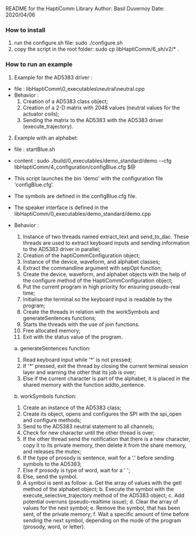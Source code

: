 README for the HaptiComm Library 
Author: Basil Duvernoy
Date: 2020/04/06

### How to install
1. run the configure.sh file: sudo ./configure.sh
2. copy the script in the root folder: sudo cp libHaptiComm/6_sh/v2/* .

### How to run an example
1. Example for the AD5383 driver :
  - file : libHaptiComm\0_executables\neutral\neutral.cpp 
  - Behavior :
    1. Creation of a AD5383 class object;
	2. Creation of a 2-D matrix with 2048 values (neutral values for the actuator coils);
	3. Sending the matrix to the AD5383 with the AD5383 driver (execute_trajectory).
  
  

2. Example with an alphabet:
  - file : startBlue.sh
  - content : sudo ./build/0_executables/demo_standard/demo 
                --cfg libHaptiComm/4_configuration/configBlue.cfg $@
  - This script launches the bin 'demo' with the configuration file 'configBlue.cfg'.
  - The symbols are defined in the configBlue.cfg file.
  - The speaker interface is defined in the libHaptiComm/0_executables/demo_standard/demo.cpp
  - Behavior : 
    1. Instance of two threads named extract_text and send_to_dac. These threads are used
       to extract keyboard inputs and sending information to the AD5383 driver in parallel;
    2. Creation of the haptiCommConfiguration object;
    2. Instance of the device, waveform, and alphabet classes;
	3. Extract the commandline argument with sepOpt function;
	4. Create the device, waveform, and alphabet objects with the help of the configure method
	   of the HaptiCommConfiguration object;
	5. Put the current program in high priority for ensuring pseudo-real time;
	6. Initialise the terminal so the keyboard input is readable by the program;
	7. Create the threads in relation with the workSymbols and generateSentences functions;
	8. Starts the threads with the use of join functions.
	9. Free allocated memory;
	10. Exit with the status value of the program.
	
    a. generateSentences function:
	  1. Read keyboard input while '*' is not pressed;
	  2. If '*' pressed, exit the thread by closing the current terminal session layer 
	     and warning the other that its job is over;
	  3. Else if the current character is part of the alphabet, it is placed in the shared memory
	     with the function addto_sentence.
		
    b. workSymbols function:
	  1. Create an instance of the AD5383 class;
	  2. Create its object, opens and configures the SPI with the spi_open and configure methods;
	  3. Send to the AD5383 neutral statement to all channels;
	  4. Check for new character until the other thread is over;
	  5. If the other thread send the notification that there is a new character,
	     copy it to its private memory, then delete it from the share memory, 
		 and releases the mutex; 
	  6. If the type of prosody is sentence, wait for a '.' before sending symbols to the 
	     AD5383;
	  7. Else if prosody is type of word, wait for a ' ';
	  8. Else, send the symbol.
	  9. A symbol is sent as follow: 
	    a. Get the array of values with the getl method of the alphabet object;
		b. Execute the symbol with the execute_selective_trajectory method of the AD5383 object;
		c. Add potential overruns (pseudo-realtime issue);
		d. Clear the array of values for the next symbol;
		e. Remove the symbol, that has been sent, of the private memory;
		f. Wait a specific amount of time before sending the next symbol, 
		   depending on the mode of the program (prosody, word, or letter).
	
	
	
	
	
	
	
	
	
	
	
	